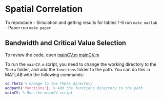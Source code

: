 # Spatial Correlation

To reproduce
    - Simulation and getting results for tables 1-6 run `make matlab`
    - Paper run `make paper`

## Bandwidth and Critical Value Selection

To review the code, open [mainCV.m](https://github.com/hans-mtz/Spatial-Correlation/blob/main/Theta/mainCV.m) [mainCV.m](Theta/mainCV.m)

To run the `mainCV.m` script, you need to change the working directory to the `Theta` folder, and add the `functions` folder to the path. You can do this in MATLAB with the following commands:

```matlab
cd Theta % Change to the Theta directory
addpath('functions'); % Add the functions directory to the path
mainCV; % Run the mainCV script
```
